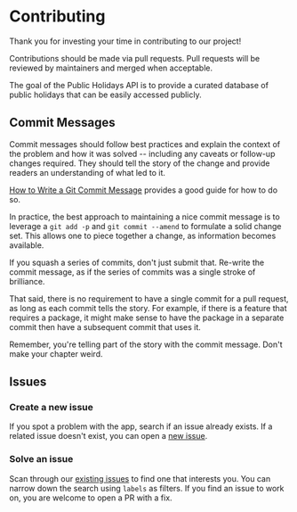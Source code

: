 # Contributing

Thank you for investing your time in contributing to our project!

Contributions should be made via pull requests. Pull requests will be reviewed by maintainers and merged when acceptable.

The goal of the Public Holidays API is to provide a curated database of public holidays that can be easily accessed publicly.

## Commit Messages

Commit messages should follow best practices and explain the context of the problem and how it was solved -- including any caveats or follow-up changes required. They should tell the story of the change and provide readers an understanding of what led to it.

[How to Write a Git Commit Message](http://chris.beams.io/posts/git-commit/) provides a good guide for how to do so.

In practice, the best approach to maintaining a nice commit message is to leverage a `git add -p` and `git commit --amend` to formulate a solid change set. This allows one to piece together a change, as information becomes available.

If you squash a series of commits, don't just submit that. Re-write the commit message, as if the series of commits was a single stroke of brilliance.

That said, there is no requirement to have a single commit for a pull request, as long as each commit tells the story. For example, if there is a feature that requires a package, it might make sense to have the package in a separate commit then have a subsequent commit that uses it.

Remember, you're telling part of the story with the commit message. Don't make your chapter weird.

## Issues

### Create a new issue

If you spot a problem with the app, search if an issue already exists. If a related issue doesn't exist, you can open a [new issue](https://github.com/naXa777/PublicHolidaysAPI/issues/new).

### Solve an issue

Scan through our [existing issues](https://github.com/naXa777/PublicHolidaysAPI/issues) to find one that interests you. You can narrow down the search using `labels` as filters. If you find an issue to work on, you are welcome to open a PR with a fix.
